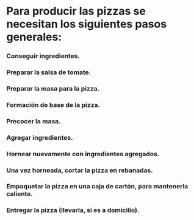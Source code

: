 
# Para producir las pizzas se necesitan los siguientes pasos generales:

### Conseguir ingredientes.
### Preparar la salsa de tomate.
### Preparar la masa para la pizza.
### Formación de base de la pizza.
### Precocer la masa.
### Agregar ingredientes.
### Hornear nuevamente con ingredientes agregados.
### Una vez horneada, cortar la pizza en rebanadas.
### Empaquetar la pizza en una caja de cartón, para mantenerla caliente.
### Entregar la pizza (llevarla, si es a domicilio).